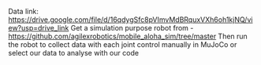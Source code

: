 Data link: https://drive.google.com/file/d/16qdygSfc8pVImvMdBRquxVXh6oh1kjNQ/view?usp=drive_link
Get a simulation purpose robot from - https://github.com/agilexrobotics/mobile_aloha_sim/tree/master Then run the robot to collect data with each joint control manually in MuJoCo or select our data to analyse with our code
